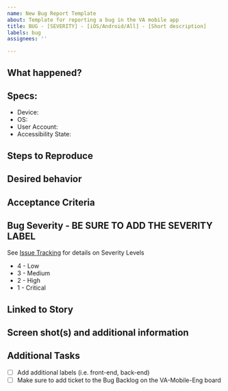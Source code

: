 ```yaml
---
name: New Bug Report Template
about: Template for reporting a bug in the VA mobile app
title: BUG - [SEVERITY] - [iOS/Android/All] - [Short description]
labels: bug
assignees: ''

---
```


## What happened?
<!-- General overview of what happened and where it happened -->

## Specs:
<!-- What are the specifics that are important to this issue? Delete anything that isn't important -->
- Device:
- OS:
- User Account:
- Accessibility State:

## Steps to Reproduce
<!-- Step by step instructions on how to reproduce. BE AS SPECIFIC AS POSSIBLE -->

## Desired behavior
<!-- What *should* have happened -->

## Acceptance Criteria
<!-- What is/are the requirements for fixing the bug? If this bug was found without a ticket, leave blank. It should be filled in during the next bug scrub. -->

## Bug Severity - BE SURE TO ADD THE SEVERITY LABEL
<!-- How bad is it? --> 
See [Issue Tracking](https://github.com/department-of-veterans-affairs/va.gov-team/blob/master/products/va-mobile-app/testing/VA%20Mobile%20App%20Test%20Plan.md#issue-tracking) for details on Severity Levels
<!-- Pick one -->
- 4 - Low
- 3 - Medium
- 2 - High
- 1 - Critical

## Linked to Story
<!-- OPTIONAL. Add the link to the issue here. you can shorthand the link like this: #598 where 598 is the ticket number. Skip if found during a regression. -->

## Screen shot(s) and additional information
<!-- Add any screen shots, video, gifs, etc that will help the engineers track down the issue. -->

## Additional Tasks
- [ ] Add additional labels (i.e. front-end, back-end)
- [ ] Make sure to add ticket to the Bug Backlog on the VA-Mobile-Eng board
